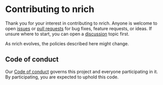 # Contributing to nrich
Thank you for your interest in contributing to nrich. Anyone is welcome to open [issues](https://github.com/croz-ltd/nrich/issues) or
[pull requests](https://github.com/croz-ltd/nrich/pulls) for bug fixes, feature requests, or ideas. If unsure where to start, you can open a
[discussion](https://github.com/croz-ltd/nrich/discussions) topic first.

As nrich evolves, the policies described here might change.

## Code of conduct
Our [Code of conduct](./CODE_OF_CONDUCT.md) governs this project and everyone participating in it. By participating, you are expected to uphold this code.
